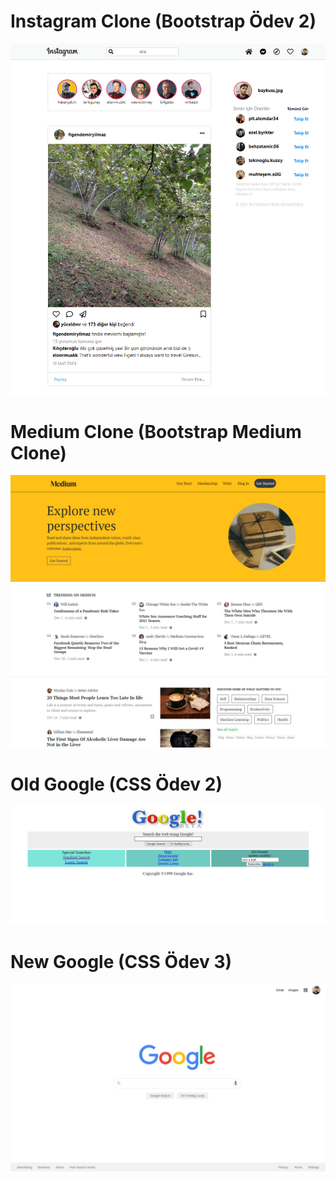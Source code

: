 # Instagram Clone (Bootstrap Ödev 2)

![alt text](<Instagram Clone.png>)

# Medium Clone (Bootstrap Medium Clone)

![alt text](<Medium Clone.png>)

# Old Google (CSS Ödev 2)

![alt text](<Old Google.png>)

# New Google (CSS Ödev 3)

![alt text](<New Google.png>)